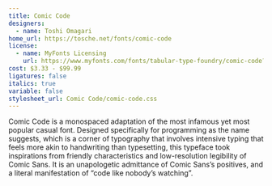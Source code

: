 ```yaml
---
title: Comic Code
designers:
  - name: Toshi Omagari
home_url: https://tosche.net/fonts/comic-code
license:
  - name: MyFonts Licensing
    url: https://www.myfonts.com/fonts/tabular-type-foundry/comic-code?tab=licensing
cost: $3.33 - $99.99
ligatures: false
italics: true
variable: false
stylesheet_url: Comic Code/comic-code.css
---
```


Comic Code is a monospaced adaptation of the most infamous yet most popular casual font. Designed specifically for programming as the name suggests, which is a corner of typography that involves intensive typing that feels more akin to handwriting than typesetting, this typeface took inspirations from friendly characteristics and low-resolution legibility of Comic Sans. It is an unapologetic admittance of Comic Sans’s positives, and a literal manifestation of “code like nobody’s watching”.
